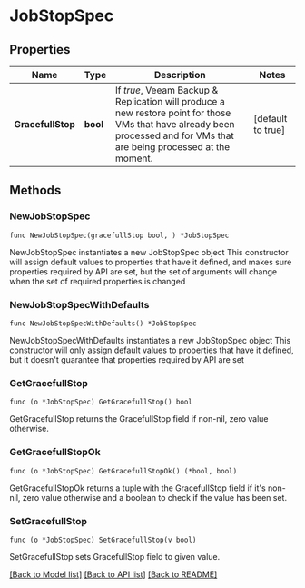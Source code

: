 # JobStopSpec

## Properties

Name | Type | Description | Notes
------------ | ------------- | ------------- | -------------
**GracefullStop** | **bool** | If *true*, Veeam Backup &amp; Replication will produce a new restore point for those VMs that have already been processed and for VMs that are being processed at the moment. | [default to true]

## Methods

### NewJobStopSpec

`func NewJobStopSpec(gracefullStop bool, ) *JobStopSpec`

NewJobStopSpec instantiates a new JobStopSpec object
This constructor will assign default values to properties that have it defined,
and makes sure properties required by API are set, but the set of arguments
will change when the set of required properties is changed

### NewJobStopSpecWithDefaults

`func NewJobStopSpecWithDefaults() *JobStopSpec`

NewJobStopSpecWithDefaults instantiates a new JobStopSpec object
This constructor will only assign default values to properties that have it defined,
but it doesn't guarantee that properties required by API are set

### GetGracefullStop

`func (o *JobStopSpec) GetGracefullStop() bool`

GetGracefullStop returns the GracefullStop field if non-nil, zero value otherwise.

### GetGracefullStopOk

`func (o *JobStopSpec) GetGracefullStopOk() (*bool, bool)`

GetGracefullStopOk returns a tuple with the GracefullStop field if it's non-nil, zero value otherwise
and a boolean to check if the value has been set.

### SetGracefullStop

`func (o *JobStopSpec) SetGracefullStop(v bool)`

SetGracefullStop sets GracefullStop field to given value.



[[Back to Model list]](../README.md#documentation-for-models) [[Back to API list]](../README.md#documentation-for-api-endpoints) [[Back to README]](../README.md)


